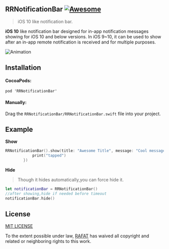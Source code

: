 ## RRNotificationBar [![Awesome](https://cdn.rawgit.com/sindresorhus/awesome/d7305f38d29fed78fa85652e3a63e154dd8e8829/media/badge.svg)](https://github.com/rafattouqir/RRNotificationBar)
> iOS 10 like notification bar.

**iOS 10** like notification bar designed for in-app notification messages showing for iOS 10 and below versions. In iOS 9~10, it can be used to show after an in-app remote notification is received and for multiple purposes.


![Animation](screencast.gif "Animation")
## Installation

#### CocoaPods:

`pod 'RRNotificationBar'`

#### Manually:
Drag the `RRNotificationBar/RRNotificationBar.swift` file into your project.

## Example

**Show**
```swift
RRNotificationBar().show(title: "Awesome Title", message: "Cool message received",onTap:{
            print("tapped")
        })
```

**Hide** 
>Though it hides automatically,you can force hide it.
```swift
let notificationBar = RRNotificationBar()
//after showing,hide if needed before timeout
notificationBar.hide()
```

## License
[MIT LICENSE](LICENSE.md)

To the extent possible under law, [RAFAT](mailto:rafsun.ra@gmail.com) has waived all copyright and related or neighboring rights to this work.

